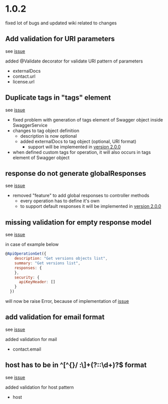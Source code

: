 # 1.0.2

fixed lot of bugs and updated wiki related to changes

## Add validation for URI parameters
see [issue](https://github.com/pesoklp13/swagger-express-ts2/issues/1)

added @Validate decorator for validate URI pattern of parameters

- externalDocs
- contact.url
- license.url

## Duplicate tags in "tags" element

see [issue](https://github.com/pesoklp13/swagger-express-ts2/issues/8)

- fixed problem with generation of tags element of Swagger object inside SwaggerService
- changes to tag object definition
    - description is now optional
    - added externalDocs to tag object (optional, URI format) 
        - support will be implemented in [version 2.0.0](https://github.com/pesoklp13/swagger-express-ts2/issues/20)
- when defined custom tags for operation, it will also occurs in tags element of Swagger object

## response do not generate globalResponses 

see [issue](https://github.com/pesoklp13/swagger-express-ts2/issues/10)

- removed "feature" to add global responses to controller methods 
    - every operation has to define it's own
    - to support default responses it will be implemented in [version 2.0.0](https://github.com/pesoklp13/swagger-express-ts2/issues/4)

## missing validation for empty response model
see [issue](https://github.com/pesoklp13/swagger-express-ts2/issues/11)

in case of example below
```javascript
@ApiOperationGet({
    description: "Get versions objects list",
    summary: "Get versions list",
    responses: {
    },
    security: {
      apiKeyHeader: []
    }
  })
```

will now be raise Error, because of implementation of [issue](#response-do-not-generate-globalresponses)

## add validation for email format
see [issue](https://github.com/pesoklp13/swagger-express-ts2/issues/13)

added validation for mail

- contact.email

## host has to be in ^[^{}/ :\\]+(?::\d+)?$ format
see [issue](https://github.com/pesoklp13/swagger-express-ts2/issues/15)

added validation for host pattern

- host